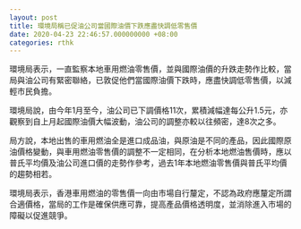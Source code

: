 ```yaml
---
layout: post
title: 環境局稱已促油公司當國際油價下跌應盡快調低零售價　
date: 2020-04-23 22:46:57.000000000 +08:00
categories: rthk
---
```


環境局表示，一直監察本地車用燃油零售價，並與國際油價的升跌走勢作比較，當局與油公司有緊密聯絡，已敦促他們當國際油價下跌時，應盡快調低零售價，以減輕市民負擔。

環境局說，由今年1月至今，油公司已下調價格11次，累積減幅達每公升1.5元，亦觀察到自上月起國際油價大幅波動，油公司的調整亦較以往頻密，達8次之多。

局方說，本地出售的車用燃油全是進口成品油，與原油是不同的產品，因此國際原油價格變動，與車用燃油零售價的調整不一定相同，在分析本地燃油售價時，應以普氏平均價及油公司進口價的走勢作參考，過去1年本地燃油零售價與普氏平均價的趨勢相若。

環境局表示，香港車用燃油的零售價一向由市場自行釐定，不認為政府應釐定所謂合適價格，當局的工作是確保供應可靠，提高產品價格透明度，並消除進入市場的障礙以促進競爭。
